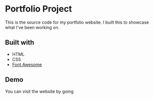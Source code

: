 # Portfolio Project

This is the source code for my portfolio website. I built this to showcase what I've been working on.

## Built with

* HTML
* CSS
* [Font Awesome](https://fontawesome.com/)

## Demo

You can visit the website by going
